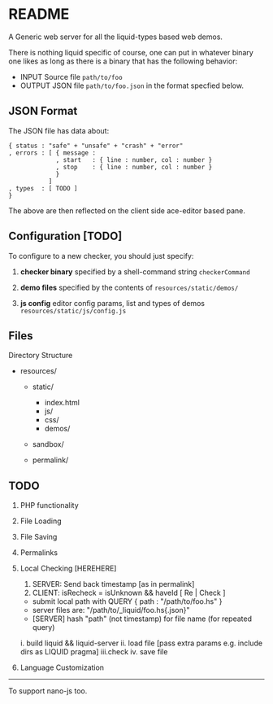 README
======

A Generic web server for all the liquid-types based web demos.

There is nothing liquid specific of course, one can put in whatever 
binary one likes as long as there is a binary that has the following
behavior:

  + INPUT   Source file `path/to/foo`
  + OUTPUT  JSON file   `path/to/foo.json` in the format specfied below.

JSON Format
-----------

The JSON file has data about:

    { status : "safe" + "unsafe" + "crash" + "error"
    , errors : [ { message : 
                 , start   : { line : number, col : number } 
                 , stop    : { line : number, col : number } 
                 }
               ]
    , types  : [ TODO ]
    }

The above are then reflected on the client side ace-editor based pane.

Configuration [TODO]
--------------------

To configure to a new checker, you should just specify:

  1. **checker binary** specified by a shell-command string
                        `checkerCommand`

  2. **demo files**     specified by the contents of 
                        `resources/static/demos/`

  3. **js config**      editor config params, list and types of demos 
                        `resources/static/js/config.js`

Files
-----

Directory Structure
  
  + resources/
      + static/
          + index.html
          + js/
          + css/
          + demos/

      + sandbox/

      + permalink/

TODO
----

1. PHP functionality
2. File Loading
3. File Saving
4. Permalinks
5. Local Checking [HEREHERE]
    1. SERVER: Send back timestamp [as in permalink]
    2. CLIENT: isRecheck = isUnknown && haveId
    [ Re | Check ]


    -   submit local path with QUERY { path : "/path/to/foo.hs" }
    -   server files are: "/path/to/_liquid/foo.hs{.json}"
    -   [SERVER] hash "path" (not timestamp) for file name (for repeated query)
    
    i.  build liquid && liquid-server
    ii. load file [pass extra params e.g. include dirs as LIQUID pragma]
    iii.check
    iv. save file

6. Language Customization
-------------------------

To support nano-js too.
